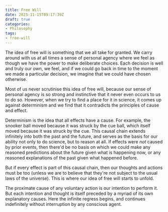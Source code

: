 ```yaml
---
title: Free Will
date: 2023-11-15T09:17:39Z
draft: true
categories:
- Philosophy
tags:
- free-will
---
```


The idea of free will is something that we all take for granted. We carry around with us at all times a sense of personal agency where we feel as though we have the power to make deliberate choices. Each decision is well and truly our own, we feel, and if we could go back in time to the moment we made a particular decision, we imagine that we could have chosen otherwise.

Most of us never scrutinise this idea of free will, because our sense of personal agency is so strong and instinctive that it never even occurs to us to do so. However, when we try to find a place for it in science, it comes up against determinism and we find that it contradicts the principles of cause and effect.

Determinism is the idea that all effects have a cause. For example, the snooker ball moved because it was struck by the cue ball, which itself moved because it was struck by the cue. This causal chain extends infinitely into both the past and the future, and serves as the basis for our ability not only to do science, but to reason at all. If effects were *not* caused by prior events, then there'd be no basis on which we could make any reasoned predictions about the future given what is happening now, or any reasoned explanations of the past given what happened before.

But if every effect is part of this causal chain, then our thoughts and actions must be too (unless we are to believe that they're not subject to the usual laws of the universe). This is where our idea of free will starts to unfold.

The proximate cause of any voluntary action is our intention to perform it. But each intention and thought is itself preceded by a myriad of its own explanatory causes. Here the infinite regress begins, and continues indefinitely without interruption by any conscious agent.
